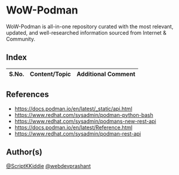 # WoW-Podman

WoW-Podman is all-in-one repository curated with the most relevant, updated, and well-researched information sourced from Internet &amp; Community.

## Index

S.No. | Content/Topic | Additional Comment
--- | --- | ---

## References

- https://docs.podman.io/en/latest/_static/api.html
- https://www.redhat.com/sysadmin/podman-python-bash
- https://www.redhat.com/sysadmin/podmans-new-rest-api
- https://docs.podman.io/en/latest/Reference.html
- https://www.redhat.com/sysadmin/podman-rest-api

## Author(s)

[@ScriptKKiddie](https://github.com/ScriptKKiddie)
[@webdevprashant](https://github.com/webdevprashant)
